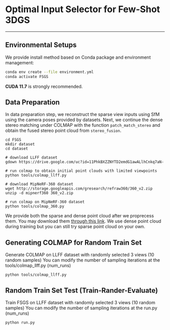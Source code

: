 # Optimal Input Selector for Few-Shot 3DGS

---------------------------------------------------

## Environmental Setups
We provide install method based on Conda package and environment management:
```bash
conda env create --file environment.yml
conda activate FSGS
```
**CUDA 11.7** is strongly recommended.

## Data Preparation
In data preparation step, we reconstruct the sparse view inputs using SfM using the camera poses provided by datasets. Next, we continue the dense stereo matching under COLMAP with the function `patch_match_stereo` and obtain the fused stereo point cloud from `stereo_fusion`. 

``` 
cd FSGS
mkdir dataset 
cd dataset

# download LLFF dataset
gdown https://drive.google.com/uc?id=11PhkBXZZNYTD2emdG1awALlhCnkq7aN-

# run colmap to obtain initial point clouds with limited viewpoints
python tools/colmap_llff.py

# download MipNeRF-360 dataset
wget http://storage.googleapis.com/gresearch/refraw360/360_v2.zip
unzip -d mipnerf360 360_v2.zip

# run colmap on MipNeRF-360 dataset
python tools/colmap_360.py
``` 

We provide both the sparse and dense point cloud after we proprecess them. You may download them [through this link](https://drive.google.com/drive/folders/1lYqZLuowc84Dg1cyb8ey3_Kb-wvPjDHA?usp=sharing). We use dense point cloud during training but you can still try sparse point cloud on your own.

## Generating COLMAP for Random Train Set
Generate COLMAP on LLFF dataset with randomly selected 3 views (10 random samples)
You can modify the number of sampling iterations at the tools/colmap_llff.py (num_runs)
```
python tools/colmap_llff.py
```

## Random Train Set Test (Train-Rander-Evaluate)
Train FSGS on LLFF dataset with randomly selected 3 views (10 random samples)
You can modify the number of sampling iterations at the run.py (num_runs)
```
python run.py
```